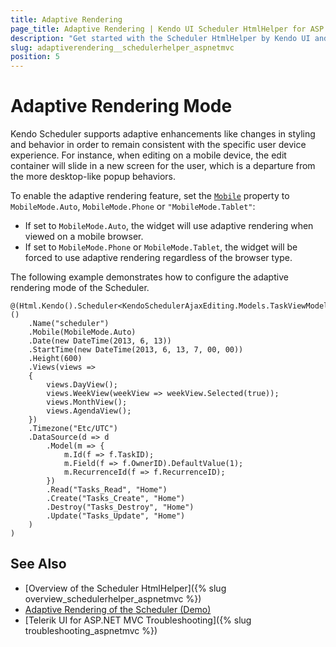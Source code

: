 ```yaml
---
title: Adaptive Rendering
page_title: Adaptive Rendering | Kendo UI Scheduler HtmlHelper for ASP.NET MVC
description: "Get started with the Scheduler HtmlHelper by Kendo UI and learn how to configure adaptive rendering."
slug: adaptiverendering__schedulerhelper_aspnetmvc
position: 5
---
```


# Adaptive Rendering Mode

Kendo Scheduler supports adaptive enhancements like changes in styling and behavior in order to remain consistent with the specific user device experience. For instance, when editing on a mobile device, the edit container will slide in a new screen for the user, which is a departure from the more desktop-like popup behaviors.

To enable the adaptive rendering feature, set the [`Mobile`](https://docs.telerik.com/aspnet-mvc/api/Kendo.Mvc.UI.Fluent/SchedulerBuilder#mobilekendomvcuimobilemode) property to `MobileMode.Auto`, `MobileMode.Phone` or `"MobileMode.Tablet"`:

* If set to `MobileMode.Auto`, the widget will use adaptive rendering when viewed on a mobile browser.
* If set to `MobileMode.Phone` or `MobileMode.Tablet`, the widget will be forced to use adaptive rendering regardless of the browser type.

The following example demonstrates how to configure the adaptive rendering mode of the Scheduler.

```Razor
@(Html.Kendo().Scheduler<KendoSchedulerAjaxEditing.Models.TaskViewModel>()
    .Name("scheduler")
    .Mobile(MobileMode.Auto)
    .Date(new DateTime(2013, 6, 13))
    .StartTime(new DateTime(2013, 6, 13, 7, 00, 00))
    .Height(600)
    .Views(views =>
    {
        views.DayView();
        views.WeekView(weekView => weekView.Selected(true));
        views.MonthView();
        views.AgendaView();
    })
    .Timezone("Etc/UTC")
    .DataSource(d => d
        .Model(m => {
            m.Id(f => f.TaskID);
            m.Field(f => f.OwnerID).DefaultValue(1);
            m.RecurrenceId(f => f.RecurrenceID);
        })
        .Read("Tasks_Read", "Home")
        .Create("Tasks_Create", "Home")
        .Destroy("Tasks_Destroy", "Home")
        .Update("Tasks_Update", "Home")
    )
)
```

## See Also

* [Overview of the Scheduler HtmlHelper]({% slug overview_schedulerhelper_aspnetmvc %})
* [Adaptive Rendering of the Scheduler (Demo)](https://demos.telerik.com/aspnet-mvc/scheduler/adaptiverendering)
* [Telerik UI for ASP.NET MVC Troubleshooting]({% slug troubleshooting_aspnetmvc %})
